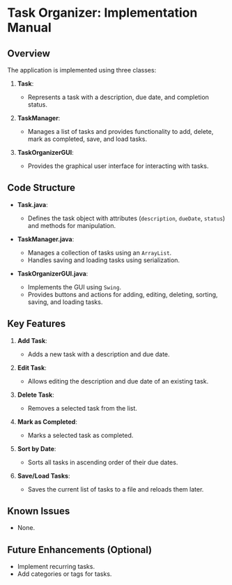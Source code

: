 # Task Organizer: Implementation Manual

## Overview
The application is implemented using three classes:
1. **Task**:
   - Represents a task with a description, due date, and completion status.

2. **TaskManager**:
   - Manages a list of tasks and provides functionality to add, delete, mark as completed, save, and load tasks.

3. **TaskOrganizerGUI**:
   - Provides the graphical user interface for interacting with tasks.

## Code Structure
- **Task.java**:
  - Defines the task object with attributes (`description`, `dueDate`, `status`) and methods for manipulation.

- **TaskManager.java**:
  - Manages a collection of tasks using an `ArrayList`.
  - Handles saving and loading tasks using serialization.

- **TaskOrganizerGUI.java**:
  - Implements the GUI using `Swing`.
  - Provides buttons and actions for adding, editing, deleting, sorting, saving, and loading tasks.

## Key Features
1. **Add Task**:
   - Adds a new task with a description and due date.

2. **Edit Task**:
   - Allows editing the description and due date of an existing task.

3. **Delete Task**:
   - Removes a selected task from the list.

4. **Mark as Completed**:
   - Marks a selected task as completed.

5. **Sort by Date**:
   - Sorts all tasks in ascending order of their due dates.

6. **Save/Load Tasks**:
   - Saves the current list of tasks to a file and reloads them later.

## Known Issues
- None.

## Future Enhancements (Optional)
- Implement recurring tasks.
- Add categories or tags for tasks.
